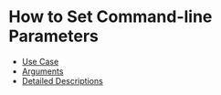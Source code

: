# How to Set Command-line Parameters

* [Use Case](use_case.md)
* [Arguments](arguments.md)
* [Detailed Descriptions](detail_introduction.md)
